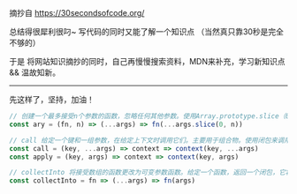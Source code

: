 摘抄自 https://30secondsofcode.org/

总结得很犀利很叼~ 写代码的同时又能了解一个知识点 （当然真只靠30秒是完全不够的）

于是 将网站知识摘抄的同时，自己再慢慢搜索资料，MDN来补充，学习新知识点 && 温故知新。

---

先这样了，坚持，加油！

```js
// 创建一个最多接受n个参数的函数，忽略任何其他参数。使用Array.prototype.slice（0，n）和扩展运算符（...），使用最多n个参数调用提供的函数fn。
const ary = (fn, n) => (...args) => fn(...args.slice(0, n))

// call 给定一个键和一组参数，在给定上下文时调用它们。主要用于组合物。使用闭包来调用存储的参数的存储键。
const call = (key, ...args) => context => context(key, ...args)
const apply = (key, args) => context => context(key, args)

// collectInto 将接受数组的函数更改为可变参数函数。给定一个函数，返回一个闭包，它将所有输入收集到一个接受数组的函数中。
const collectInto = fn => (...args) => fn(args)
```

